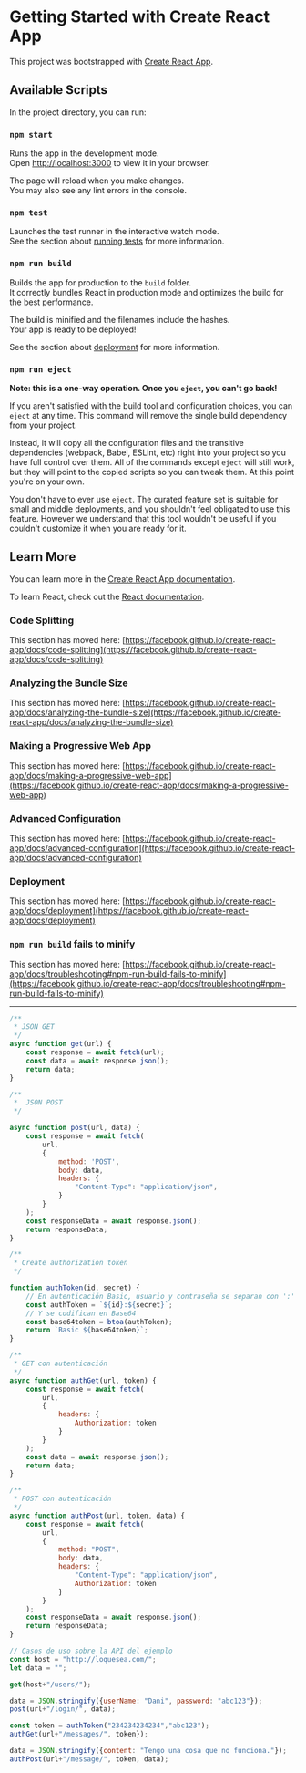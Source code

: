 # Getting Started with Create React App

This project was bootstrapped with [Create React App](https://github.com/facebook/create-react-app).

## Available Scripts

In the project directory, you can run:

### `npm start`

Runs the app in the development mode.\
Open [http://localhost:3000](http://localhost:3000) to view it in your browser.

The page will reload when you make changes.\
You may also see any lint errors in the console.

### `npm test`

Launches the test runner in the interactive watch mode.\
See the section about [running tests](https://facebook.github.io/create-react-app/docs/running-tests) for more information.

### `npm run build`

Builds the app for production to the `build` folder.\
It correctly bundles React in production mode and optimizes the build for the best performance.

The build is minified and the filenames include the hashes.\
Your app is ready to be deployed!

See the section about [deployment](https://facebook.github.io/create-react-app/docs/deployment) for more information.

### `npm run eject`

**Note: this is a one-way operation. Once you `eject`, you can't go back!**

If you aren't satisfied with the build tool and configuration choices, you can `eject` at any time. This command will remove the single build dependency from your project.

Instead, it will copy all the configuration files and the transitive dependencies (webpack, Babel, ESLint, etc) right into your project so you have full control over them. All of the commands except `eject` will still work, but they will point to the copied scripts so you can tweak them. At this point you're on your own.

You don't have to ever use `eject`. The curated feature set is suitable for small and middle deployments, and you shouldn't feel obligated to use this feature. However we understand that this tool wouldn't be useful if you couldn't customize it when you are ready for it.

## Learn More

You can learn more in the [Create React App documentation](https://facebook.github.io/create-react-app/docs/getting-started).

To learn React, check out the [React documentation](https://reactjs.org/).

### Code Splitting

This section has moved here: [https://facebook.github.io/create-react-app/docs/code-splitting](https://facebook.github.io/create-react-app/docs/code-splitting)

### Analyzing the Bundle Size

This section has moved here: [https://facebook.github.io/create-react-app/docs/analyzing-the-bundle-size](https://facebook.github.io/create-react-app/docs/analyzing-the-bundle-size)

### Making a Progressive Web App

This section has moved here: [https://facebook.github.io/create-react-app/docs/making-a-progressive-web-app](https://facebook.github.io/create-react-app/docs/making-a-progressive-web-app)

### Advanced Configuration

This section has moved here: [https://facebook.github.io/create-react-app/docs/advanced-configuration](https://facebook.github.io/create-react-app/docs/advanced-configuration)

### Deployment

This section has moved here: [https://facebook.github.io/create-react-app/docs/deployment](https://facebook.github.io/create-react-app/docs/deployment)

### `npm run build` fails to minify

This section has moved here: [https://facebook.github.io/create-react-app/docs/troubleshooting#npm-run-build-fails-to-minify](https://facebook.github.io/create-react-app/docs/troubleshooting#npm-run-build-fails-to-minify)

--------------------------------------------------------


```js
/**
 * JSON GET
 */ 
async function get(url) {
    const response = await fetch(url);
    const data = await response.json();
    return data;
}

/**
 *  JSON POST
 */

async function post(url, data) {
    const response = await fetch(
        url,
        {
            method: 'POST',
            body: data,
            headers: {
                "Content-Type": "application/json",
            }
        }
    );
    const responseData = await response.json();
    return responseData;
}

/**
 * Create authorization token
 */

function authToken(id, secret) {
    // En autenticación Basic, usuario y contraseña se separan con ':'
    const authToken = `${id}:${secret}`;
    // Y se codifican en Base64
    const base64token = btoa(authToken);
    return `Basic ${base64token}`;
}

/**
 * GET con autenticación
 */
async function authGet(url, token) {
    const response = await fetch(
        url,
        { 
            headers: {
                Authorization: token
            }
        }
    );
    const data = await response.json();
    return data;
}

/**
 * POST con autenticación
 */
async function authPost(url, token, data) {
    const response = await fetch(
        url,
        {
            method: "POST",
            body: data,
            headers: {
                "Content-Type": "application/json",
                Authorization: token
            }
        }
    );
    const responseData = await response.json();
    return responseData;
}

// Casos de uso sobre la API del ejemplo
const host = "http://loquesea.com/";
let data = "";

get(host+"/users/");

data = JSON.stringify({userName: "Dani", password: "abc123"});
post(url+"/login/", data);

const token = authToken("234234234234","abc123");
authGet(url+"/messages/", token});

data = JSON.stringify({content: "Tengo una cosa que no funciona."});
authPost(url+"/message/", token, data);
```
